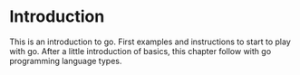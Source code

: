# Introduction

This is an introduction to go. First examples and instructions to start to play with go. After a little introduction of basics, this chapter follow with go programming language types.